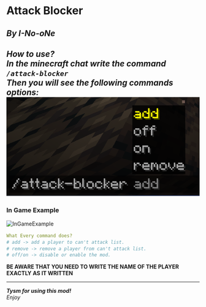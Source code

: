 #  Attack Blocker
*By I-No-oNe*
------------------------------

***How to use?***\
*In the minecraft chat write the command `/attack-blocker`*\
*Then you will see the following commands options:*
![commandsExample](assets/commandsExample.png)
-------------------------
### In Game Example
![InGameExample](assets/InGameExample.gif)

```yaml
What Every command does?
# add -> add a player to can't attack list.
# remove -> remove a player from can't attack list.
# off/on -> disable or enable the mod.
```

**BE AWARE THAT YOU NEED TO WRITE THE NAME OF THE PLAYER EXACTLY AS IT WRITTEN**

-------------------------------
***Tysm for using this mod!***\
*Enjoy*